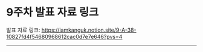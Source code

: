 # 9주차 발표 자료 링크

발표 자료 링크: https://iamkanguk.notion.site/9-A-38-10827fd4f54680968612cac0d7e7e646?pvs=4

---
